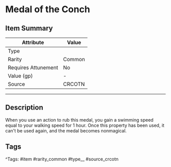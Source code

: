 # Medal of the Conch

## Item Summary

| Attribute            | Value                        |
|----------------------|------------------------------|
| Type                 |   |
| Rarity               | Common             |
| Requires Attunement  | No                |
| Value (gp)           | -    |
| Source               | CRCOTN |

---

## Description

When you use an action to rub this medal, you gain a swimming speed equal to your walking speed for 1 hour. Once this property has been used, it can't be used again, and the medal becomes nonmagical.

## Tags

^Tags: #item #rarity_common #type__ #source_crcotn